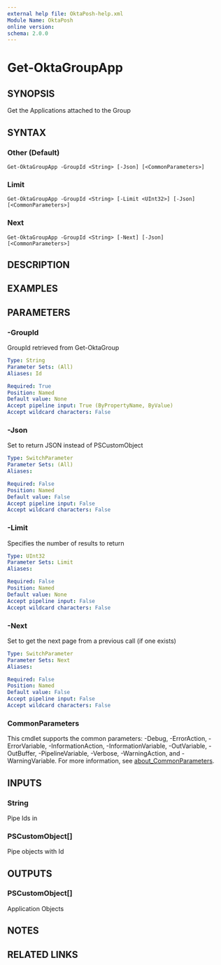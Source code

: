 ```yaml
---
external help file: OktaPosh-help.xml
Module Name: OktaPosh
online version:
schema: 2.0.0
---
```


# Get-OktaGroupApp

## SYNOPSIS
Get the Applications attached to the Group

## SYNTAX

### Other (Default)
```
Get-OktaGroupApp -GroupId <String> [-Json] [<CommonParameters>]
```

### Limit
```
Get-OktaGroupApp -GroupId <String> [-Limit <UInt32>] [-Json] [<CommonParameters>]
```

### Next
```
Get-OktaGroupApp -GroupId <String> [-Next] [-Json] [<CommonParameters>]
```

## DESCRIPTION

## EXAMPLES

## PARAMETERS

### -GroupId
GroupId retrieved from Get-OktaGroup

```yaml
Type: String
Parameter Sets: (All)
Aliases: Id

Required: True
Position: Named
Default value: None
Accept pipeline input: True (ByPropertyName, ByValue)
Accept wildcard characters: False
```

### -Json
Set to return JSON instead of PSCustomObject

```yaml
Type: SwitchParameter
Parameter Sets: (All)
Aliases:

Required: False
Position: Named
Default value: False
Accept pipeline input: False
Accept wildcard characters: False
```

### -Limit
Specifies the number of results to return

```yaml
Type: UInt32
Parameter Sets: Limit
Aliases:

Required: False
Position: Named
Default value: None
Accept pipeline input: False
Accept wildcard characters: False
```

### -Next
Set to get the next page from a previous call (if one exists)

```yaml
Type: SwitchParameter
Parameter Sets: Next
Aliases:

Required: False
Position: Named
Default value: False
Accept pipeline input: False
Accept wildcard characters: False
```

### CommonParameters
This cmdlet supports the common parameters: -Debug, -ErrorAction, -ErrorVariable, -InformationAction, -InformationVariable, -OutVariable, -OutBuffer, -PipelineVariable, -Verbose, -WarningAction, and -WarningVariable. For more information, see [about_CommonParameters](http://go.microsoft.com/fwlink/?LinkID=113216).

## INPUTS

### String
Pipe Ids in

### PSCustomObject[]
Pipe objects with Id

## OUTPUTS

### PSCustomObject[]
Application Objects

## NOTES

## RELATED LINKS
